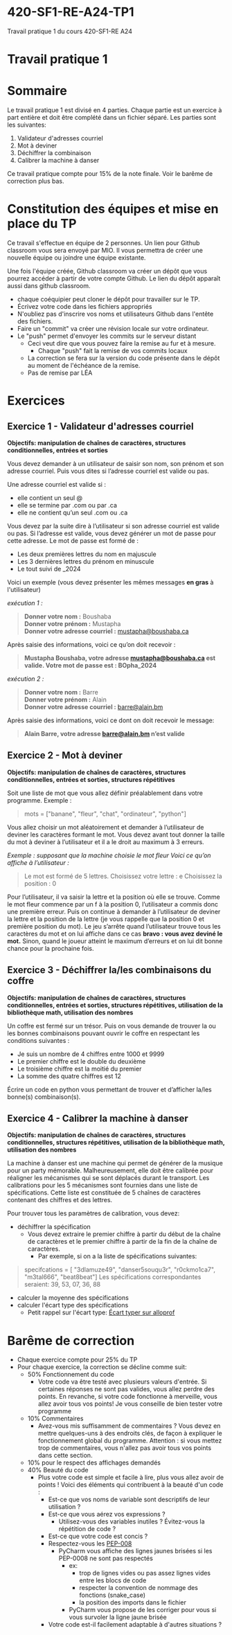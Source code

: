 # 420-SF1-RE-A24-TP1
Travail pratique 1 du cours 420-SF1-RE A24

# Travail pratique 1

# Sommaire
Le travail pratique 1 est divisé en 4 parties. Chaque partie est un exercice à part entière et doit être complété dans un fichier séparé. Les parties sont les suivantes:
1. Validateur d'adresses courriel
2. Mot à deviner
3. Déchiffrer la combinaison
4. Calibrer la machine à danser

Ce travail pratique compte pour 15% de la note finale. Voir le barême de correction plus bas.

# Constitution des équipes et mise en place du TP
Ce travail s'effectue en équipe de 2 personnes.
Un lien pour Github classroom vous sera envoyé par MIO. Il vous permettra de créer une nouvelle équipe ou joindre une équipe existante.

Une fois l'équipe créée, Github classroom va créer un dépôt que vous pourrez accéder à partir de votre compte Github. Le lien du dépôt apparaît aussi dans github classroom.

- chaque coéquipier peut cloner le dépôt pour travailler sur le TP.
- Écrivez votre code dans les fichiers appropriés
- N'oubliez pas d'inscrire vos noms et utilisateurs Github dans l'entête des fichiers.
- Faire un "commit" va créer une révision locale sur votre ordinateur.
- Le "push" permet d'envoyer les commits sur le serveur distant
  - Ceci veut dire que vous pouvez faire la remise au fur et à mesure.
    - Chaque "push" fait la remise de vos commits locaux
  - La correction se fera sur la version du code présente dans le dépôt au moment de l'échéance de la remise.
  - Pas de remise par LÉA


# Exercices

## Exercice 1 - Validateur d'adresses courriel
**Objectifs: manipulation de chaînes de caractères, structures conditionnelles, entrées et sorties**

Vous devez demander à un utilisateur de saisir son nom, son prénom et son adresse courriel. Puis vous dites si l’adresse courriel est valide ou pas.

Une adresse courriel est valide si :
- elle contient un seul @
- elle se termine par .com ou par .ca
- elle ne contient qu’un seul .com ou .ca

Vous devez par la suite dire à l’utilisateur si son adresse courriel est valide ou pas. Si l’adresse est valide, vous devez générer un mot de passe pour cette adresse. Le mot de passe est formé de :
- Les deux premières lettres du nom en majuscule
- Les 3 dernières lettres du prénom en minuscule
- Le tout suivi de _2024

Voici un exemple (vous devez présenter les mêmes messages **en gras** à l'utilisateur)


*exécution 1 :*
>**Donner votre nom :** Boushaba  
>**Donner votre prénom :** Mustapha  
>**Donner votre adresse courriel :** mustapha@boushaba.ca 

Après saisie des informations, voici ce qu’on doit recevoir : 
>**Mustapha Boushaba, votre adresse mustapha@boushaba.ca est valide. Votre mot de passe est : BOpha_2024**


*exécution 2 :*
>**Donner votre nom :** Barre  
>**Donner votre prénom :** Alain  
>**Donner votre adresse courriel :** barre@alain.bm 

Après saisie des informations, voici ce dont on doit recevoir le message:

>**Alain Barre, votre adresse barre@alain.bm n’est valide**


## Exercice 2 - Mot à deviner
**Objectifs: manipulation de chaînes de caractères, structures conditionnelles, entrées et sorties, structures répétitives**

Soit une liste de mot que vous allez définir préalablement dans votre programme. Exemple :
>mots = ["banane", "fleur", "chat", "ordinateur", "python"]

Vous allez choisir un mot aléatoirement et demander à l’utilisateur de deviner les caractères formant le mot. Vous devez avant tout donner la taille du mot à deviner à l’utilisateur et il a le droit au maximum à 3 erreurs.

*Exemple : supposant que la machine choisie le mot fleur
Voici ce qu’on affiche à l’utilisateur :*

>Le mot est formé de 5 lettres.
>Choisissez votre lettre : e
>Choisissez la position : 0

Pour l’utilisateur, il va saisir la lettre et la position où elle se trouve. Comme le mot fleur commence par un f à la position 0, l’utilisateur a commis donc une première erreur.
Puis on continue à demander à l’utilisateur de deviner la lettre et la position de la lettre (je vous rappelle que la position 0 et première position du mot).
Le jeu s’arrête quand l’utilisateur trouve tous les caractères du mot et on lui affiche dans ce cas **bravo : vous avez deviné le mot.** 
Sinon, quand le joueur atteint le maximum d’erreurs et on lui dit bonne chance pour la prochaine fois.

## Exercice 3 - Déchiffrer la/les combinaisons du coffre
**Objectifs: manipulation de chaînes de caractères, structures conditionnelles, entrées et sorties, structures répétitives, utilisation de la bibliothèque math, utilisation des nombres**

Un coffre est fermé sur un trésor. Puis on vous demande de trouver la ou les bonnes combinaisons pouvant ouvrir le coffre en respectant les conditions suivantes :
- Je suis un nombre de 4 chiffres entre 1000 et 9999
- Le premier chiffre est le double du deuxième
- Le troisième chiffre est la moitié du premier
- La somme des quatre chiffres est 12

Écrire un code en python vous permettant de trouver et d’afficher la/les bonne(s) combinaison(s).


## Exercice 4 - Calibrer la machine à danser
**Objectifs: manipulation de chaînes de caractères, structures conditionnelles, structures répétitives, utilisation de la bibliothèque math, utilisation des nombres**

La machine à danser est une machine qui permet de générer de la musique pour un party mémorable. Malheureusement, elle doit
être calibrée pour réaligner les mécanismes qui se sont déplacés durant le transport. Les calibrations pour les 5 mécanismes sont
fournies dans une liste de spécifications. Cette liste est constituée de 5 chaînes de caractères contenant des chiffres et des lettres.

Pour trouver tous les paramètres de calibration, vous devez:
- déchiffrer la spécification
  - Vous devez extraire le premier chiffre à partir du début de la chaîne de caractères et le premier chiffre à partir de la fin de la chaîne de caractères.
    - Par exemple, si on a la liste de spécifications suivantes:
> specifcations = [ "3dlamuze49", "danser5souqu3r", "r0ckmo1ca7", "m3tal666", "beat8beat"]
Les spécifications correspondantes seraient: 39, 53, 07, 36, 88

- calculer la moyenne des spécifications
- calculer l'écart type des spécifications
  - Petit rappel sur l'écart type: [Écart typer sur alloprof](https://alloprof.qc.ca/fr/eleves/bv/mathematiques/l-ecart-type-m1508)


# Barême de correction
- Chaque exercice compte pour 25% du TP
- Pour chaque exercice, la correction se décline comme suit:
  - 50% Fonctionnement du code
    - Votre code va être testé avec plusieurs valeurs d'entrée. Si certaines réponses ne sont pas valides, vous allez perdre des points. En revanche, si votre code fonctionne à merveille, vous allez avoir tous vos points! Je vous conseille de bien tester votre programme
  - 10% Commentaires
    - Avez-vous mis suffisamment de commentaires ? Vous devez en mettre quelques-uns à des endroits clés, de façon à expliquer le fonctionnement global du programme. Attention : si vous mettez trop de commentaires, vous n'allez pas avoir tous vos points dans cette section.
  - 10% pour le respect des affichages demandés
  - 40% Beauté du code
    - Plus votre code est simple et facile à lire, plus vous allez avoir de points ! Voici des éléments qui contribuent à la beauté d'un code :
      - Est-ce que vos noms de variable sont descriptifs de leur utilisation ?
      - Est-ce que vous aérez vos expressions ?
        - Utilisez-vous des variables inutiles ? Évitez-vous la répétition de code ?
      - Est-ce que votre code est concis ?
      - Respectez-vous les [PEP-008](https://peps.python.org/pep-0008/)
        - PyCharm vous affiche des lignes jaunes brisées si les PEP-0008 ne sont pas respectés
          - ex: 
            - trop de lignes vides ou pas assez lignes vides entre les blocs de code
            - respecter la convention de nommage des fonctions (snake_case)
            - la position des imports dans le fichier
          - PyCharm vous propose de les corriger pour vous si vous survoler la ligne jaune brisée 
      - Votre code est-il facilement adaptable à d'autres situations ?

